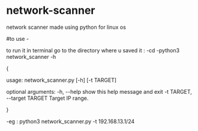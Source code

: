 # network-scanner
network scanner made using python for linux os

#to use -

to run it in terminal go to the directory where u saved it :
-cd <directory>
-python3 network_scanner -h
  
  
 { 
  
usage: network_scanner.py [-h] [-t TARGET]

optional arguments:
  -h, --help            show this help message and exit
  -t TARGET, --target TARGET
                        Target IP range.
  
  }
  
  -eg :
  python3 network_scanner.py -t 192.168.13.1/24


  
